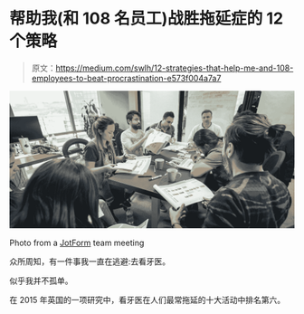 # 帮助我(和 108 名员工)战胜拖延症的 12 个策略

> 原文：<https://medium.com/swlh/12-strategies-that-help-me-and-108-employees-to-beat-procrastination-e573f004a7a7>

![](img/69a6c3c49779f308c04cde951d5d2f6c.png)

Photo from a [JotForm](https://www.jotform.com/) team meeting

众所周知，有一件事我一直在逃避:去看牙医。

似乎我并不孤单。

在 2015 年英国的一项研究中，看牙医在人们最常拖延的十大活动中排名第六。